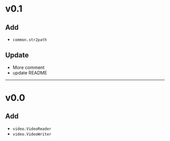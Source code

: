 # v0.1

## Add

- `common.str2path`

## Update

- More comment
- update README

---

# v0.0

## Add

- `video.VideoReader`
- `video.VideoWriter`
